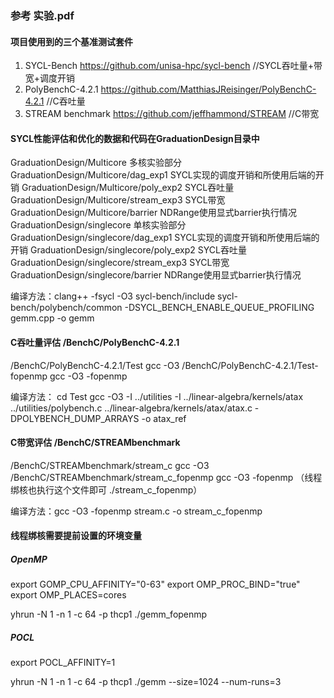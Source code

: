 ### 参考 实验.pdf

#### 项目使用到的三个基准测试套件
1. SYCL-Bench  https://github.com/unisa-hpc/sycl-bench  //SYCL吞吐量+带宽+调度开销
2. PolyBenchC-4.2.1  https://github.com/MatthiasJReisinger/PolyBenchC-4.2.1     //C吞吐量
3. STREAM benchmark  https://github.com/jeffhammond/STREAM   //C带宽

#### SYCL性能评估和优化的数据和代码在GraduationDesign目录中
GraduationDesign/Multicore 多核实验部分
GraduationDesign/Multicore/dag_exp1 SYCL实现的调度开销和所使用后端的开销
GraduationDesign/Multicore/poly_exp2 SYCL吞吐量
GraduationDesign/Multicore/stream_exp3 SYCL带宽
GraduationDesign/Multicore/barrier NDRange使用显式barrier执行情况
GraduationDesign/singlecore 单核实验部分
GraduationDesign/singlecore/dag_exp1 SYCL实现的调度开销和所使用后端的开销
GraduationDesign/singlecore/poly_exp2 SYCL吞吐量
GraduationDesign/singlecore/stream_exp3 SYCL带宽
GraduationDesign/singlecore/barrier NDRange使用显式barrier执行情况

编译方法：clang++ -fsycl -O3 sycl-bench/include sycl-bench/polybench/common -DSYCL_BENCH_ENABLE_QUEUE_PROFILING gemm.cpp -o gemm

#### C吞吐量评估 /BenchC/PolyBenchC-4.2.1
/BenchC/PolyBenchC-4.2.1/Test gcc -O3
/BenchC/PolyBenchC-4.2.1/Test-fopenmp gcc -O3 -fopenmp

编译方法：
cd Test
gcc -O3 -I ../utilities -I ../linear-algebra/kernels/atax ../utilities/polybench.c ../linear-algebra/kernels/atax/atax.c -DPOLYBENCH_DUMP_ARRAYS -o atax_ref

#### C带宽评估 /BenchC/STREAMbenchmark
/BenchC/STREAMbenchmark/stream_c   gcc -O3
/BenchC/STREAMbenchmark/stream_c_fopenmp  gcc -O3 -fopenmp （线程绑核也执行这个文件即可 ./stream_c_fopenmp）

编译方法：gcc -O3 -fopenmp stream.c -o stream_c_fopenmp

#### 线程绑核需要提前设置的环境变量
##### OpenMP 
export GOMP_CPU_AFFINITY="0-63"
export OMP_PROC_BIND="true"
export OMP_PLACES=cores

yhrun -N 1 -n 1 -c 64 -p thcp1 ./gemm_fopenmp

##### POCL
export POCL_AFFINITY=1

yhrun -N 1 -n 1 -c 64 -p thcp1 ./gemm --size=1024 --num-runs=3




